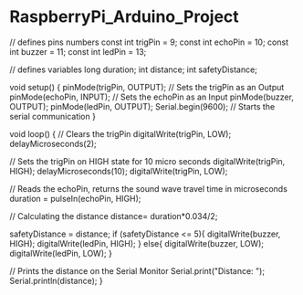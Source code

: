 # RaspberryPi_Arduino_Project

// defines pins numbers
const int trigPin = 9;
const int echoPin = 10;
const int buzzer = 11;
const int ledPin = 13;

// defines variables
long duration;
int distance;
int safetyDistance;


void setup() {
pinMode(trigPin, OUTPUT); // Sets the trigPin as an Output
pinMode(echoPin, INPUT); // Sets the echoPin as an Input
pinMode(buzzer, OUTPUT);
pinMode(ledPin, OUTPUT);
Serial.begin(9600); // Starts the serial communication
}


void loop() {
// Clears the trigPin
digitalWrite(trigPin, LOW);
delayMicroseconds(2);

// Sets the trigPin on HIGH state for 10 micro seconds
digitalWrite(trigPin, HIGH);
delayMicroseconds(10);
digitalWrite(trigPin, LOW);

// Reads the echoPin, returns the sound wave travel time in microseconds
duration = pulseIn(echoPin, HIGH);

// Calculating the distance
distance= duration*0.034/2;

safetyDistance = distance;
if (safetyDistance <= 5){
  digitalWrite(buzzer, HIGH);
  digitalWrite(ledPin, HIGH);
}
else{
  digitalWrite(buzzer, LOW);
  digitalWrite(ledPin, LOW);
}





// Prints the distance on the Serial Monitor
Serial.print("Distance: ");
Serial.println(distance);
}
